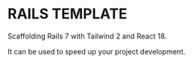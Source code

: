 # RAILS TEMPLATE

Scaffolding Rails 7 with Tailwind 2 and React 18.

It can be used to speed up your project development.
